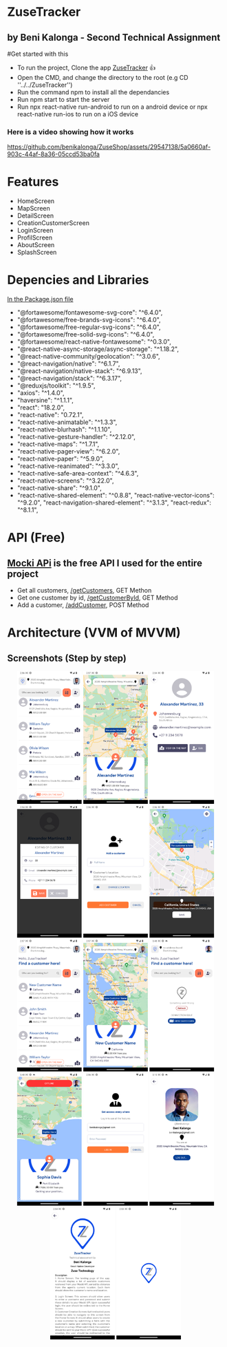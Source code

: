 # ZuseTracker

## by Beni Kalonga - Second Technical Assignment

#Get started with this

- To run the project, Clone the app [ZuseTracker](https://github.com/benikalonga/ZuseTracker.git) 👍
- Open the CMD, and change the directory to the root (e.g CD ''../../ZuseTracker'')
- Run the command npm to install all the dependancies
- Run npm start to start the server
- Run npx react-native run-android to run on a android device or npx react-native run-ios to run on a iOS device

### Here is a video showing how it works

https://github.com/benikalonga/ZuseShop/assets/29547138/5a0660af-903c-44af-8a36-05ccd53ba0fa

# Features

- HomeScreen
- MapScreen
- DetailScreen
- CreationCustomerScreen
- LoginScreen
- ProfilScreen
- AboutScreen
- SplashScreen

# Depencies and Libraries

[In the Package.json file](package.json)

- "@fortawesome/fontawesome-svg-core": "^6.4.0",
- "@fortawesome/free-brands-svg-icons": "^6.4.0",
- "@fortawesome/free-regular-svg-icons": "^6.4.0",
- "@fortawesome/free-solid-svg-icons": "^6.4.0",
- "@fortawesome/react-native-fontawesome": "^0.3.0",
- "@react-native-async-storage/async-storage": "^1.18.2",
- "@react-native-community/geolocation": "^3.0.6",
- "@react-navigation/native": "^6.1.7",
- "@react-navigation/native-stack": "^6.9.13",
- "@react-navigation/stack": "^6.3.17",
- "@reduxjs/toolkit": "^1.9.5",
- "axios": "^1.4.0",
- "haversine": "^1.1.1",
- "react": "18.2.0",
- "react-native": "0.72.1",
- "react-native-animatable": "^1.3.3",
- "react-native-blurhash": "^1.1.10",
- "react-native-gesture-handler": "^2.12.0",
- "react-native-maps": "^1.7.1",
- "react-native-pager-view": "^6.2.0",
- "react-native-paper": "^5.9.0",
- "react-native-reanimated": "^3.3.0",
- "react-native-safe-area-context": "^4.6.3",
- "react-native-screens": "^3.22.0",
- "react-native-share": "^9.1.0",
- "react-native-shared-element": "^0.8.8",
  "react-native-vector-icons": "^9.2.0",
  "react-navigation-shared-element": "^3.1.3",
  "react-redux": "^8.1.1",

# API (Free)

## [Mocki APi](https://api.mocki.io/v2/04517d70/) is the free API I used for the entire project

- Get all customers, [/getCustomers](https://api.mocki.io/v2/04517d70/getCustomers), GET Methon
- Get one customer by id, [/getCustomerById](https://api.mocki.io/v2/04517d70/getCustomer/id), GET Method
- Add a customer, [/addCustomer](https://api.mocki.io/v2/04517d70/addCustomer), POST Method

# Architecture (VVM of MVVM)

## Screenshots (Step by step)

 <p align="center">
  <img src="files/1_home_screen.png" width="150" title="Picture 1">
  <img src="files/2_map_screen.png" width="150" alt="accessibility text">
  <img src="files/3_detail_screen.png" width="150" alt="accessibility text">
  <img src="files/4_edit_customer.png" width="150" alt="accessibility text">
  <img src="files/5_creation_screen.png" width="150" alt="accessibility text">
  <img src="files/55_pick_location.png" width="150" alt="accessibility text">
  <img src="files/6_new_customer_home.png" width="150" alt="accessibility text">
  <img src="files/66_map_newcustomer.png" width="150" alt="accessibility text">
  <img src="files/error.png" width="150" alt="accessibility text">
  <img src="files/offline.png" width="150" alt="accessibility text">
  <img src="files/7_login_screen.png" width="150" alt="accessibility text">
  <img src="files/8_profile_screen.png" width="150" alt="accessibility text">
  <img src="files/9_about_screen.png" width="150" alt="accessibility text">
  <img src="files/10_splash_screen.png" width="150" alt="accessibility text">
 </p>
